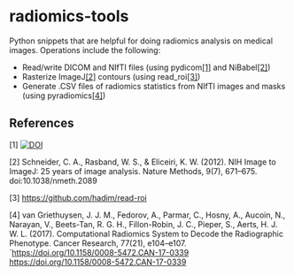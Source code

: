 # radiomics-tools
Python snippets that are helpful for doing radiomics analysis on medical images.  Operations include the following:
* Read/write DICOM and NIfTI files (using pydicom[[1]](#1) and NiBabel[[2]](#2))
* Rasterize ImageJ[[2]](#2) contours (using read_roi[[3]](#3))
* Generate .CSV files of radiomics statistics from NIfTI images and masks (using pyradiomics[[4]](#4))

## References
<a id="1">[1]</a> 
[![DOI](https://zenodo.org/badge/DOI/10.5281/zenodo.4295521.svg)](https://doi.org/10.5281/zenodo.4295521)

<a id="2">[2]</a> 
Schneider, C. A., Rasband, W. S., & Eliceiri, K. W. (2012). NIH Image to ImageJ: 25 years of image analysis. Nature Methods, 9(7), 671–675. doi:10.1038/nmeth.2089

<a id="3">[3]</a> 
https://github.com/hadim/read-roi

<a id="4">[4]</a> 
van Griethuysen, J. J. M., Fedorov, A., Parmar, C., Hosny, A., Aucoin, N., Narayan, V., Beets-Tan, R. G. H., Fillon-Robin, J. C., Pieper, S., Aerts, H. J. W. L. (2017). Computational Radiomics System to Decode the Radiographic Phenotype. Cancer Research, 77(21), e104–e107. `https://doi.org/10.1158/0008-5472.CAN-17-0339 <https://doi.org/10.1158/0008-5472.CAN-17-0339>
